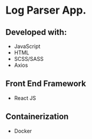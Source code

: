 # Log Parser App.


## Developed with:

- JavaScript
- HTML
- SCSS/SASS
- Axios

## Front End Framework
- React JS
## Containerization
- Docker


